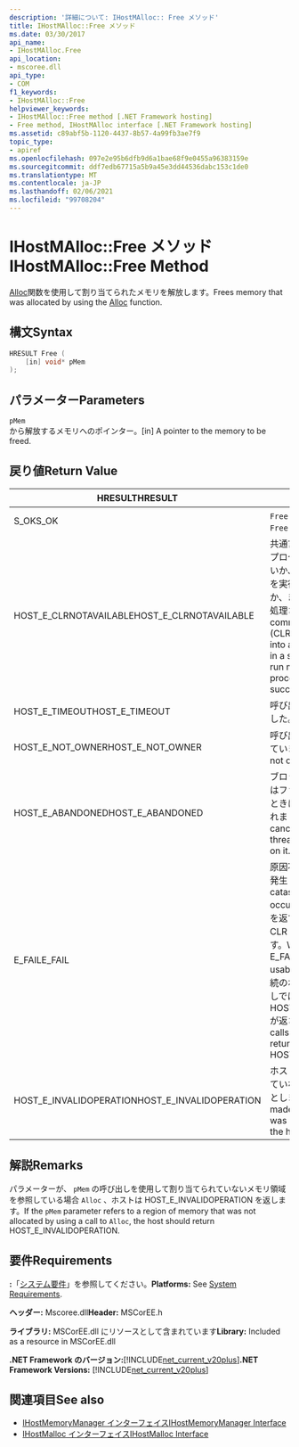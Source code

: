 ```yaml
---
description: '詳細について: IHostMAlloc:: Free メソッド'
title: IHostMAlloc::Free メソッド
ms.date: 03/30/2017
api_name:
- IHostMAlloc.Free
api_location:
- mscoree.dll
api_type:
- COM
f1_keywords:
- IHostMAlloc::Free
helpviewer_keywords:
- IHostMAlloc::Free method [.NET Framework hosting]
- Free method, IHostMAlloc interface [.NET Framework hosting]
ms.assetid: c89abf5b-1120-4437-8b57-4a99fb3ae7f9
topic_type:
- apiref
ms.openlocfilehash: 097e2e95b6dfb9d6a1bae68f9e0455a96383159e
ms.sourcegitcommit: ddf7edb67715a5b9a45e3dd44536dabc153c1de0
ms.translationtype: MT
ms.contentlocale: ja-JP
ms.lasthandoff: 02/06/2021
ms.locfileid: "99708204"
---
```

# <a name="ihostmallocfree-method"></a><span data-ttu-id="0054b-103">IHostMAlloc::Free メソッド</span><span class="sxs-lookup"><span data-stu-id="0054b-103">IHostMAlloc::Free Method</span></span>

<span data-ttu-id="0054b-104">[Alloc](ihostmalloc-alloc-method.md)関数を使用して割り当てられたメモリを解放します。</span><span class="sxs-lookup"><span data-stu-id="0054b-104">Frees memory that was allocated by using the [Alloc](ihostmalloc-alloc-method.md) function.</span></span>  
  
## <a name="syntax"></a><span data-ttu-id="0054b-105">構文</span><span class="sxs-lookup"><span data-stu-id="0054b-105">Syntax</span></span>  
  
```cpp  
HRESULT Free (  
    [in] void* pMem  
);  
```  
  
## <a name="parameters"></a><span data-ttu-id="0054b-106">パラメーター</span><span class="sxs-lookup"><span data-stu-id="0054b-106">Parameters</span></span>  

 `pMem`  
 <span data-ttu-id="0054b-107">から解放するメモリへのポインター。</span><span class="sxs-lookup"><span data-stu-id="0054b-107">[in] A pointer to the memory to be freed.</span></span>  
  
## <a name="return-value"></a><span data-ttu-id="0054b-108">戻り値</span><span class="sxs-lookup"><span data-stu-id="0054b-108">Return Value</span></span>  
  
|<span data-ttu-id="0054b-109">HRESULT</span><span class="sxs-lookup"><span data-stu-id="0054b-109">HRESULT</span></span>|<span data-ttu-id="0054b-110">説明</span><span class="sxs-lookup"><span data-stu-id="0054b-110">Description</span></span>|  
|-------------|-----------------|  
|<span data-ttu-id="0054b-111">S_OK</span><span class="sxs-lookup"><span data-stu-id="0054b-111">S_OK</span></span>|<span data-ttu-id="0054b-112">`Free` 正常に返されました。</span><span class="sxs-lookup"><span data-stu-id="0054b-112">`Free` returned successfully.</span></span>|  
|<span data-ttu-id="0054b-113">HOST_E_CLRNOTAVAILABLE</span><span class="sxs-lookup"><span data-stu-id="0054b-113">HOST_E_CLRNOTAVAILABLE</span></span>|<span data-ttu-id="0054b-114">共通言語ランタイム (CLR) がプロセスに読み込まれていないか、CLR がマネージコードを実行できない状態であるか、または呼び出しが正常に処理されていません。</span><span class="sxs-lookup"><span data-stu-id="0054b-114">The common language runtime (CLR) has not been loaded into a process, or the CLR is in a state in which it cannot run managed code or process the call successfully.</span></span>|  
|<span data-ttu-id="0054b-115">HOST_E_TIMEOUT</span><span class="sxs-lookup"><span data-stu-id="0054b-115">HOST_E_TIMEOUT</span></span>|<span data-ttu-id="0054b-116">呼び出しがタイムアウトしました。</span><span class="sxs-lookup"><span data-stu-id="0054b-116">The call timed out.</span></span>|  
|<span data-ttu-id="0054b-117">HOST_E_NOT_OWNER</span><span class="sxs-lookup"><span data-stu-id="0054b-117">HOST_E_NOT_OWNER</span></span>|<span data-ttu-id="0054b-118">呼び出し元がロックを所有していません。</span><span class="sxs-lookup"><span data-stu-id="0054b-118">The caller does not own the lock.</span></span>|  
|<span data-ttu-id="0054b-119">HOST_E_ABANDONED</span><span class="sxs-lookup"><span data-stu-id="0054b-119">HOST_E_ABANDONED</span></span>|<span data-ttu-id="0054b-120">ブロックされたスレッドまたはファイバーが待機しているときに、イベントが取り消されました。</span><span class="sxs-lookup"><span data-stu-id="0054b-120">An event was canceled while a blocked thread or fiber was waiting on it.</span></span>|  
|<span data-ttu-id="0054b-121">E_FAIL</span><span class="sxs-lookup"><span data-stu-id="0054b-121">E_FAIL</span></span>|<span data-ttu-id="0054b-122">原因不明の致命的なエラーが発生しました。</span><span class="sxs-lookup"><span data-stu-id="0054b-122">An unknown catastrophic failure occurred.</span></span> <span data-ttu-id="0054b-123">メソッドが E_FAIL を返すと、そのプロセス内で CLR が使用できなくなります。</span><span class="sxs-lookup"><span data-stu-id="0054b-123">When a method returns E_FAIL, the CLR is no longer usable within the process.</span></span> <span data-ttu-id="0054b-124">後続のホストメソッドの呼び出しでは HOST_E_CLRNOTAVAILABLE が返されます。</span><span class="sxs-lookup"><span data-stu-id="0054b-124">Subsequent calls to hosting methods return HOST_E_CLRNOTAVAILABLE.</span></span>|  
|<span data-ttu-id="0054b-125">HOST_E_INVALIDOPERATION</span><span class="sxs-lookup"><span data-stu-id="0054b-125">HOST_E_INVALIDOPERATION</span></span>|<span data-ttu-id="0054b-126">ホストを通じて割り当てられていないメモリを解放しようとしました。</span><span class="sxs-lookup"><span data-stu-id="0054b-126">An attempt was made to free memory that was not allocated through the host.</span></span>|  
  
## <a name="remarks"></a><span data-ttu-id="0054b-127">解説</span><span class="sxs-lookup"><span data-stu-id="0054b-127">Remarks</span></span>  

 <span data-ttu-id="0054b-128">パラメーターが、 `pMem` の呼び出しを使用して割り当てられていないメモリ領域を参照している場合 `Alloc` 、ホストは HOST_E_INVALIDOPERATION を返します。</span><span class="sxs-lookup"><span data-stu-id="0054b-128">If the `pMem` parameter refers to a region of memory that was not allocated by using a call to `Alloc`, the host should return HOST_E_INVALIDOPERATION.</span></span>  
  
## <a name="requirements"></a><span data-ttu-id="0054b-129">要件</span><span class="sxs-lookup"><span data-stu-id="0054b-129">Requirements</span></span>  

 <span data-ttu-id="0054b-130">**:**「[システム要件](../../get-started/system-requirements.md)」を参照してください。</span><span class="sxs-lookup"><span data-stu-id="0054b-130">**Platforms:** See [System Requirements](../../get-started/system-requirements.md).</span></span>  
  
 <span data-ttu-id="0054b-131">**ヘッダー:** Mscoree.dll</span><span class="sxs-lookup"><span data-stu-id="0054b-131">**Header:** MSCorEE.h</span></span>  
  
 <span data-ttu-id="0054b-132">**ライブラリ:** MSCorEE.dll にリソースとして含まれています</span><span class="sxs-lookup"><span data-stu-id="0054b-132">**Library:** Included as a resource in MSCorEE.dll</span></span>  
  
 <span data-ttu-id="0054b-133">**.NET Framework のバージョン:**[!INCLUDE[net_current_v20plus](../../../../includes/net-current-v20plus-md.md)]</span><span class="sxs-lookup"><span data-stu-id="0054b-133">**.NET Framework Versions:** [!INCLUDE[net_current_v20plus](../../../../includes/net-current-v20plus-md.md)]</span></span>  
  
## <a name="see-also"></a><span data-ttu-id="0054b-134">関連項目</span><span class="sxs-lookup"><span data-stu-id="0054b-134">See also</span></span>

- [<span data-ttu-id="0054b-135">IHostMemoryManager インターフェイス</span><span class="sxs-lookup"><span data-stu-id="0054b-135">IHostMemoryManager Interface</span></span>](ihostmemorymanager-interface.md)
- [<span data-ttu-id="0054b-136">IHostMalloc インターフェイス</span><span class="sxs-lookup"><span data-stu-id="0054b-136">IHostMalloc Interface</span></span>](ihostmalloc-interface.md)
